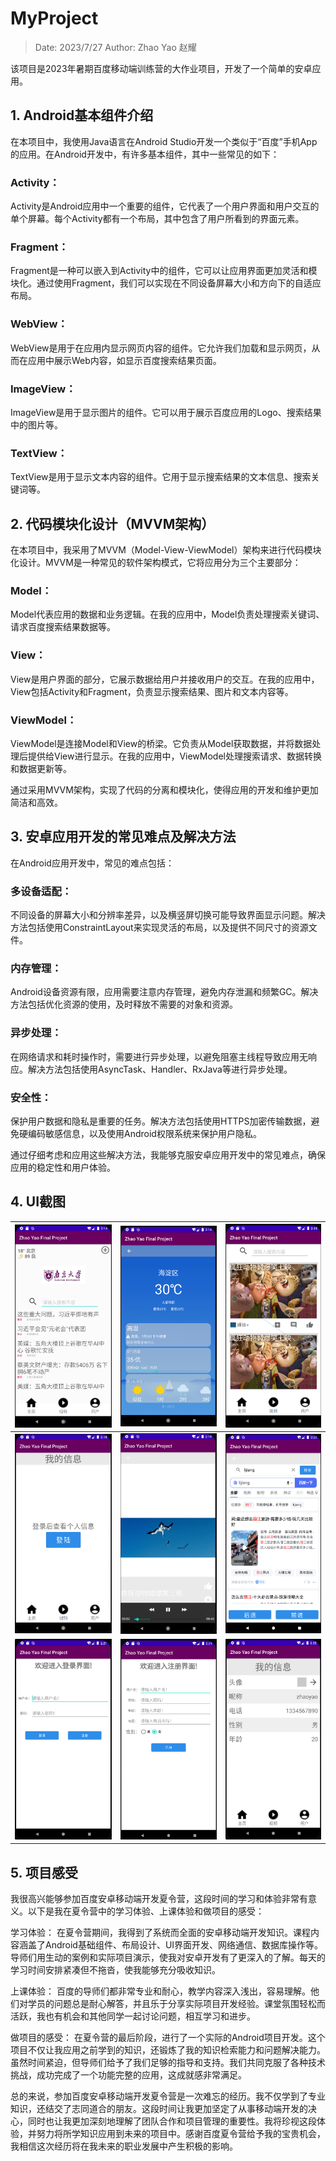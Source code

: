 # MyProject

> Date: 2023/7/27
> Author: Zhao Yao 赵耀

该项目是2023年暑期百度移动端训练营的大作业项目，开发了一个简单的安卓应用。

## 1. Android基本组件介绍

在本项目中，我使用Java语言在Android Studio开发一个类似于“百度”手机App的应用。在Android开发中，有许多基本组件，其中一些常见的如下：

### Activity：
Activity是Android应用中一个重要的组件，它代表了一个用户界面和用户交互的单个屏幕。每个Activity都有一个布局，其中包含了用户所看到的界面元素。

### Fragment：
Fragment是一种可以嵌入到Activity中的组件，它可以让应用界面更加灵活和模块化。通过使用Fragment，我们可以实现在不同设备屏幕大小和方向下的自适应布局。

### WebView：
WebView是用于在应用内显示网页内容的组件。它允许我们加载和显示网页，从而在应用中展示Web内容，如显示百度搜索结果页面。

### ImageView：
ImageView是用于显示图片的组件。它可以用于展示百度应用的Logo、搜索结果中的图片等。

### TextView：
TextView是用于显示文本内容的组件。它用于显示搜索结果的文本信息、搜索关键词等。

## 2. 代码模块化设计（MVVM架构）

在本项目中，我采用了MVVM（Model-View-ViewModel）架构来进行代码模块化设计。MVVM是一种常见的软件架构模式，它将应用分为三个主要部分：

### Model：
Model代表应用的数据和业务逻辑。在我的应用中，Model负责处理搜索关键词、请求百度搜索结果数据等。

### View：
View是用户界面的部分，它展示数据给用户并接收用户的交互。在我的应用中，View包括Activity和Fragment，负责显示搜索结果、图片和文本内容等。

### ViewModel：
ViewModel是连接Model和View的桥梁。它负责从Model获取数据，并将数据处理后提供给View进行显示。在我的应用中，ViewModel处理搜索请求、数据转换和数据更新等。

通过采用MVVM架构，实现了代码的分离和模块化，使得应用的开发和维护更加简洁和高效。

## 3. 安卓应用开发的常见难点及解决方法

在Android应用开发中，常见的难点包括：

### 多设备适配：
不同设备的屏幕大小和分辨率差异，以及横竖屏切换可能导致界面显示问题。解决方法包括使用ConstraintLayout来实现灵活的布局，以及提供不同尺寸的资源文件。

### 内存管理：
Android设备资源有限，应用需要注意内存管理，避免内存泄漏和频繁GC。解决方法包括优化资源的使用，及时释放不需要的对象和资源。

### 异步处理：
在网络请求和耗时操作时，需要进行异步处理，以避免阻塞主线程导致应用无响应。解决方法包括使用AsyncTask、Handler、RxJava等进行异步处理。

### 安全性：
保护用户数据和隐私是重要的任务。解决方法包括使用HTTPS加密传输数据，避免硬编码敏感信息，以及使用Android权限系统来保护用户隐私。

通过仔细考虑和应用这些解决方法，我能够克服安卓应用开发中的常见难点，确保应用的稳定性和用户体验。

## 4. UI截图

| <img src="assets/image-20230730101442173.png" alt="image-20230730101442173" style="zoom:50%;" /> | <img src="assets/image-20230730101507535.png" alt="image-20230730101507535" style="zoom:50%;" /> | <img src="assets/image-20230730101533750.png" alt="image-20230730101533750" style="zoom:50%;" /> |
| ------------------------------------------------------------ | ------------------------------------------------------------ | ------------------------------------------------------------ |
| <img src="assets/image-20230730101603724.png" alt="image-20230730101603724" style="zoom:50%;" /> | <img src="assets/image-20230730101931807.png" alt="image-20230730101931807" style="zoom:50%;" /> | <img src="assets/image-20230730102041130.png" alt="image-20230730102041130" style="zoom:50%;" /> |
| ![image-20230730102129690](assets/image-20230730102129690.png) | ![image-20230730102147009](assets/image-20230730102147009.png) | ![image-20230730102241329](assets/image-20230730102241329.png) |

## 5. 项目感受

我很高兴能够参加百度安卓移动端开发夏令营，这段时间的学习和体验非常有意义。以下是我在夏令营中的学习体验、上课体验和做项目的感受：

学习体验：
在夏令营期间，我得到了系统而全面的安卓移动端开发知识。课程内容涵盖了Android基础组件、布局设计、UI界面开发、网络通信、数据库操作等。导师们用生动的案例和实际项目演示，使我对安卓开发有了更深入的了解。每天的学习时间安排紧凑但不拖沓，使我能够充分吸收知识。

上课体验：
百度的导师们都非常专业和耐心，教学内容深入浅出，容易理解。他们对学员的问题总是耐心解答，并且乐于分享实际项目开发经验。课堂氛围轻松而活跃，我也有机会和其他同学一起讨论问题，相互学习和进步。

做项目的感受：
在夏令营的最后阶段，进行了一个实际的Android项目开发。这个项目不仅让我应用之前学到的知识，还锻炼了我的知识检索能力和问题解决能力。虽然时间紧迫，但导师们给予了我们足够的指导和支持。我们共同克服了各种技术挑战，成功完成了一个功能完整的应用，这成就感非常满足。

总的来说，参加百度安卓移动端开发夏令营是一次难忘的经历。我不仅学到了专业知识，还结交了志同道合的朋友。这段时间让我更加坚定了从事移动端开发的决心，同时也让我更加深刻地理解了团队合作和项目管理的重要性。我将珍视这段体验，并努力将所学知识应用到未来的项目中。感谢百度夏令营给予我的宝贵机会，我相信这次经历将在我未来的职业发展中产生积极的影响。

